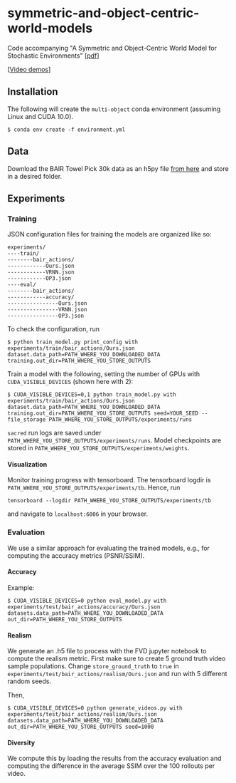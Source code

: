 # symmetric-and-object-centric-world-models
Code accompanying "A Symmetric and Object-Centric World Model for Stochastic Environments" [[pdf](https://github.com/orlrworkshop/orlrworkshop.github.io/blob/master/pdf/ORLR_3.pdf)]

[[Video demos](https://pemami4911.github.io/blog/2020/12/08/symmetric-and-object-centric-world-models.html)]

## Installation

The following will create the `multi-object` conda environment (assuming Linux and CUDA 10.0).

```
$ conda env create -f environment.yml
```

## Data

Download the BAIR Towel Pick 30k data as an h5py file [from here](https://www.dropbox.com/s/bodzlbzrzduxagn/towel_pick_30k_64x64.h5?dl=0) and store in a desired folder.

## Experiments

### Training

JSON configuration files for training the models are organized like so:

```
experiments/
----train/
--------bair_actions/
------------Ours.json
------------VRNN.json
------------OP3.json
----eval/
--------bair_actions/
------------accuracy/
----------------Ours.json
----------------VRNN.json
----------------OP3.json
```

To check the configuration, run
```
$ python train_model.py print_config with experiments/train/bair_actions/Ours.json dataset.data_path=PATH_WHERE_YOU_DOWNLOADED_DATA training.out_dir=PATH_WHERE_YOU_STORE_OUTPUTS
```

Train a model with the following, setting the number of GPUs with `CUDA_VISIBLE_DEVICES` (shown here with 2):
```
$ CUDA_VISIBLE_DEVICES=0,1 python train_model.py with experiments/train/bair_actions/Ours.json dataset.data_path=PATH_WHERE_YOU_DOWNLOADED_DATA training.out_dir=PATH_WHERE_YOU_STORE_OUTPUTS seed=YOUR_SEED --file_storage PATH_WHERE_YOU_STORE_OUTPUTS/experiments/runs
```

`sacred` run logs are saved under `PATH_WHERE_YOU_STORE_OUTPUTS/experiments/runs`. Model checkpoints are stored in `PATH_WHERE_YOU_STORE_OUTPUTS/experiments/weights`.

#### Visualization

Monitor training progress with tensorboard. The tensorboard logdir is `PATH_WHERE_YOU_STORE_OUTPUTS/experiments/tb`. Hence, run
```
tensorboard --logdir PATH_WHERE_YOU_STORE_OUTPUTS/experiments/tb
```
and navigate to `localhost:6006` in your browser.

### Evaluation

We use a similar approach for evaluating the trained models, e.g., for computing the accuracy metrics (PSNR/SSIM).

#### Accuracy

Example:

```
$ CUDA_VISIBLE_DEVICES=0 python eval_model.py with experiments/test/bair_actions/accuracy/Ours.json datasets.data_path=PATH_WHERE_YOU_DOWNLOADED_DATA out_dir=PATH_WHERE_YOU_STORE_OUTPUTS
```
#### Realism

We generate an .h5 file to process with the FVD jupyter notebook to compute the realism metric. First make sure to create 5 ground truth video sample populations. Change `store_ground_truth` to `true` in `experiments/test/bair_actions/realism/Ours.json` and run with 5 different random seeds.

Then,
```
$ CUDA_VISIBLE_DEVICES=0 python generate_videos.py with experiments/test/bair_actions/realism/Ours.json datasets.data_path=PATH_WHERE_YOU_DOWNLOADED_DATA out_dir=PATH_WHERE_YOU_STORE_OUTPUTS seed=1000
```
#### Diversity

We compute this by loading the results from the accuracy evaluation and computing the difference in the average SSIM over the 100 rollouts per video.

